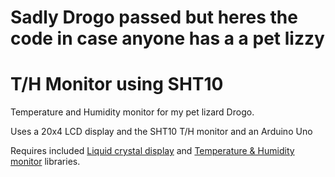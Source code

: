 # Sadly Drogo passed but heres the code in case anyone has a a pet lizzy

# T/H Monitor using SHT10

Temperature and Humidity monitor for my pet lizard Drogo.

Uses a 20x4 LCD display and the SHT10 T/H monitor and an Arduino Uno

Requires included [Liquid crystal display](https://bitbucket.org/fmalpartida/new-liquidcrystal/downloads/) and [Temperature & Humidity monitor](https://github.com/Trefex/arduino-airquality/tree/master/ModuleHumTempSensor) libraries.

